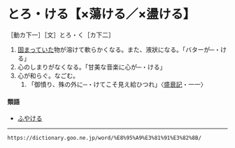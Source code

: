 # とろ・ける【×蕩ける／×盪ける】

［動カ下一］［文］とろ・く［カ下二］
1.  [固まっていた](かたまる（固まる）)物が溶けて軟らかくなる。また、液狀になる。「バターが─・ける」
2.  心のしまりがなくなる。「甘美な音楽に心が─・ける」
3.  心が和らぐ。なごむ。    
    1.  「御憤り、殊の外に─・けてこそ見え給ひつれ」〈[盛衰記](https://dictionary.goo.ne.jp/word/%E6%BA%90%E5%B9%B3%E7%9B%9B%E8%A1%B0%E8%A8%98/#jn-70790)・一一〉
        

#### 類語

-   [ふやける](https://dictionary.goo.ne.jp/word/%E3%81%B5%E3%82%84%E3%81%91%E3%82%8B/#jn-194743)

---
`https://dictionary.goo.ne.jp/word/%E8%95%A9%E3%81%91%E3%82%8B/`